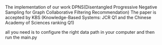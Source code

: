 The implementation of our work DPNS(Disentangled Progressive Negative Sampling for Graph Collaborative Filtering Recommendation)
The paper is accepted by KBS (Knowledge-Based Systems: JCR Q1 and the Chinese Academy of Sciences ranking Q1)

all you need is to configure the right data path in your computer and then run the main.py
